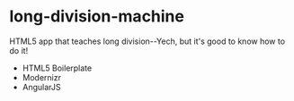 long-division-machine
=====================

HTML5 app that teaches long division--Yech, but it's good to know how to do it!

* HTML5 Boilerplate
* Modernizr
* AngularJS